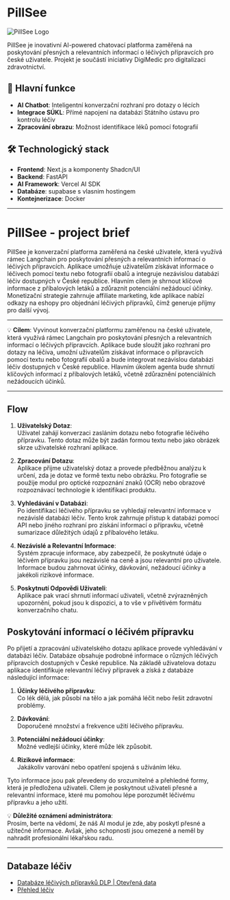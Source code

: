 # PillSee

![PillSee Logo](https://i.ibb.co/z4SpKPp/Pill-See-cover.png)

PillSee je inovativní AI-powered chatovací platforma zaměřená na poskytování přesných a relevantních informací o léčivých přípravcích pro české uživatele. Projekt je součástí iniciativy DigiMedic pro digitalizaci zdravotnictví.

## 🚀 Hlavní funkce

- **AI Chatbot**: Inteligentní konverzační rozhraní pro dotazy o lécích
- **Integrace SÚKL**: Přímé napojení na databázi Státního ústavu pro kontrolu léčiv
- **Zpracování obrazu**: Možnost identifikace léků pomocí fotografií

## 🛠️ Technologický stack

- **Frontend**: Next.js a komponenty Shadcn/UI
- **Backend**: FastAPI
- **AI Framework**: Vercel AI SDK
- **Databáze**: supabase s vlasnim hostingem
- **Kontejnerizace**: Docker

---
# PillSee - project brief

PillSee je konverzační platforma zaměřená na české uživatele, která využívá rámec Langchain pro poskytování přesných a relevantních informací o léčivých přípravcích. Aplikace umožňuje uživatelům získávat informace o léčivech pomocí textu nebo fotografií obalů a integruje nezávislou databázi léčiv dostupných v České republice. Hlavním cílem je shrnout klíčové informace z příbalových letáků a zdůraznit potenciální nežádoucí účinky. Monetizační strategie zahrnuje affiliate marketing, kde aplikace nabízí odkazy na eshopy pro objednání léčivých přípravků, čímž generuje příjmy pro další vývoj.

---

💡 **Cílem**: Vyvinout konverzační platformu zaměřenou na české uživatele, která využívá rámec Langchain pro poskytování přesných a relevantních informací o léčivých přípravcích. Aplikace bude sloužit jako rozhraní pro dotazy na léčiva, umožní uživatelům získávat informace o přípravcích pomocí textu nebo fotografií obalů a bude integrovat nezávislou databázi léčiv dostupných v České republice. Hlavním úkolem agenta bude shrnutí klíčových informací z příbalových letáků, včetně zdůraznění potenciálních nežádoucích účinků.

---

## Flow

1. **Uživatelský Dotaz**:  
   Uživatel zahájí konverzaci zasláním dotazu nebo fotografie léčivého přípravku. Tento dotaz může být zadán formou textu nebo jako obrázek skrze uživatelské rozhraní aplikace.

2. **Zpracování Dotazu**:  
   Aplikace přijme uživatelský dotaz a provede předběžnou analýzu k určení, zda je dotaz ve formě textu nebo obrázku. Pro fotografie se použije modul pro optické rozpoznání znaků (OCR) nebo obrazové rozpoznávací technologie k identifikaci produktu.

3. **Vyhledávání v Databázi**:  
   Po identifikaci léčivého přípravku se vyhledají relevantní informace v nezávislé databázi léčiv. Tento krok zahrnuje přístup k databázi pomocí API nebo jiného rozhraní pro získání informací o přípravku, včetně sumarizace důležitých údajů z příbalového letáku.

4. **Nezávislé a Relevantní Informace**:  
   Systém zpracuje informace, aby zabezpečil, že poskytnuté údaje o léčivém přípravku jsou nezávislé na ceně a jsou relevantní pro uživatele. Informace budou zahrnovat účinky, dávkování, nežádoucí účinky a jakékoli rizikové informace.

5. **Poskytnutí Odpovědi Uživateli**:  
   Aplikace pak vrací shrnutí informací uživateli, včetně zvýrazněných upozornění, pokud jsou k dispozici, a to vše v přívětivém formátu konverzačního chatu.

## Poskytování informací o léčivém přípravku

Po přijetí a zpracování uživatelského dotazu aplikace provede vyhledávání v databázi léčiv. Databáze obsahuje podrobné informace o různých léčivých přípravcích dostupných v České republice. Na základě uživatelova dotazu aplikace identifikuje relevantní léčivý přípravek a získá z databáze následující informace:

1. **Účinky léčivého přípravku**:  
   Co lék dělá, jak působí na tělo a jak pomáhá léčit nebo řešit zdravotní problémy.

2. **Dávkování**:  
   Doporučené množství a frekvence užití léčivého přípravku.

3. **Potenciální nežádoucí účinky**:  
   Možné vedlejší účinky, které může lék způsobit.

4. **Rizikové informace**:  
   Jakákoliv varování nebo opatření spojená s užíváním léku.

Tyto informace jsou pak převedeny do srozumitelné a přehledné formy, která je předložena uživateli. Cílem je poskytnout uživateli přesné a relevantní informace, které mu pomohou lépe porozumět léčivému přípravku a jeho užití.

💡 **Důležité oznámení administrátora**:  
Prosím, berte na vědomí, že náš AI modul je zde, aby poskytl přesné a užitečné informace. Avšak, jeho schopnosti jsou omezené a neměl by nahradit profesionální lékařskou radu.

---

## Databaze léčiv

- [Databáze léčivých přípravků DLP | Otevřená data](https://opendata.sukl.cz/?q=katalog/databaze-lecivych-pripravku-dlp)
- [Přehled léčiv](https://prehledy.sukl.cz/prehled_leciv.html#/?typ=0&filtr=%22%22&pocet=10&stranka=1&sort=%5B%22nazev%22%5D&smer=%22asc%22&leciveLatky=%5B%5B%5D%5D&leciveLatkyOperace=%22OR%22&leciveLatkyOperaceZavorek=%22ANY%22&atc=%22%22&cestaPodani=%22%22&drzitelRegistrace=%5B%5D&stavRegistrace=%22%22&zpusobVydeje=%5B%5D&uhrada=%5B%5D&dovoz=%22%22&jeDodavka=false&stavZruseni=%22N%22&ochrannyPrvek=%22X%22&dostupnost=%5B%5D&omezenaDostupnost=false&lecivaLatkaSelected=%5B%5B%5D%5D&lecivaLatkaValue=%5B%22%22%5D&lecivaLatkaCiselnik=%5B%5B%5D%5D&typVydeje=%223%22)


